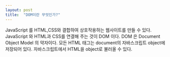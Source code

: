 ```yaml
---
layout: post
title:  "DOM이란 무엇인가?"
---
```


JavaScript 를 HTML,CSS와 결합하여 상호작용하는 웹사이트를 만들 수 있다. 
JavaScript 와 HTML과 CSS를 연결해 주는 것이 DOM 이다.
DOM 은 Document Object Model 의 약자이다. 
모든 HTML 태그는 document의 자바스크립트 object에 저장되어 있다. 
자바스크립트에서 HTML을 object로 불러올 수 있다.

